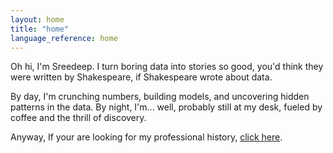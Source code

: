 ```yaml
---
layout: home
title: "home"
language_reference: home
---
```


Oh hi, I'm Sreedeep. I turn boring data into stories so good, you'd think they were written by Shakespeare, if Shakespeare wrote about data. 

By day, I'm crunching numbers, building models, and uncovering hidden patterns in the data. By night, I'm... well, probably still at my desk, fueled by coffee and the thrill of discovery.

Anyway, If your are looking for my professional history, [click here](https://github.com/sreedeepEK).
